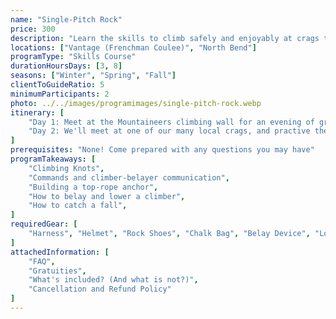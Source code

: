 ```yaml
---
name: "Single-Pitch Rock"
price: 300
description: "Learn the skills to climb safely and enjoyably at crags the world over."
locations: ["Vantage (Frenchman Coulee)", "North Bend"]
programType: "Skills Course"
durationHoursDays: [3, 8]
seasons: ["Winter", "Spring", "Fall"]
clientToGuideRatio: 5
minimumParticipants: 2
photo: ../../images/programimages/single-pitch-rock.webp
itinerary: [
    "Day 1: Meet at the Mountaineers climbing wall for an evening of ground school. We'll cover basic rock climbing equipment, safety checks, and belay technique.",
    "Day 2: We'll meet at one of our many local crags, and practive the skills you practiced on the ground."
]
prerequisites: "None! Come prepared with any questions you may have"
programTakeaways: [
    "Climbing Knots",
    "Commands and climber-belayer communication",
    "Building a top-rope anchor",
    "How to belay and lower a climber",
    "How to catch a fall",
]
requiredGear: [
    "Harness", "Helmet", "Rock Shoes", "Chalk Bag", "Belay Device", "Locking Carabiner"
]
attachedInformation: [
    "FAQ",
    "Gratuities",
    "What's included? (And what is not?)",
    "Cancellation and Refund Policy"
]
---
```

